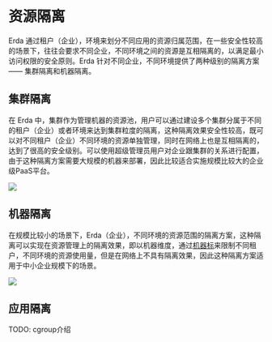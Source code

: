 # 资源隔离

Erda 通过租户（企业），环境来划分不同应用的资源归属范围，在一些安全性较高的场景下，往往会要求不同企业，不同环境之间的资源是互相隔离的，以满足最小访问权限的安全原则。Erda 针对不同企业，不同环境提供了两种级别的隔离方案 —— 集群隔离和机器隔离。

## 集群隔离
在 Erda 中，集群作为管理机器的资源池，用户可以通过建设多个集群分属于不同的租户（企业）或者环境来达到集群粒度的隔离，这种隔离效果安全性较高，既可以对不同租户（企业）不同环境的资源单独管理，同时在网络上也是互相隔离的，达到了很高的安全级别。可以使用超级管理员用户对企业跟集群的关系进行配置，由于这种隔离方案需要大规模的机器来部署，因此比较适合实施规模比较大的企业级PaaS平台。

![](http://terminus-paas.oss-cn-hangzhou.aliyuncs.com/paas-doc/2020/06/16/ec2aa689-3ffa-4672-abba-5bff80284d3d.png)
## 机器隔离
在规模比较小的场景下，Erda（企业），不同环境的资源范围的隔离方案，这种隔离可以实现在资源管理上的隔离效果，即以机器维度，通过[机器标](../o_m/node-labels.md#标签汇总)来限制不同租户，不同环境的资源使用量，但是在网络上不具有隔离效果，因此这种隔离方案适用于中小企业规模下的场景。

![](http://terminus-paas.oss-cn-hangzhou.aliyuncs.com/paas-doc/2020/06/16/86091805-4c12-480c-a21a-5df11a86adba.png)

## 应用隔离

TODO:  cgroup介绍
